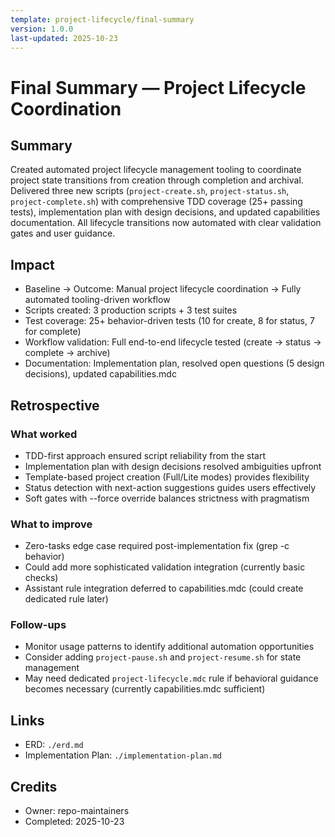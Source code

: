 ```yaml
---
template: project-lifecycle/final-summary
version: 1.0.0
last-updated: 2025-10-23
---
```


# Final Summary — Project Lifecycle Coordination

## Summary

Created automated project lifecycle management tooling to coordinate project state transitions from creation through completion and archival. Delivered three new scripts (`project-create.sh`, `project-status.sh`, `project-complete.sh`) with comprehensive TDD coverage (25+ passing tests), implementation plan with design decisions, and updated capabilities documentation. All lifecycle transitions now automated with clear validation gates and user guidance.

## Impact

- Baseline → Outcome: Manual project lifecycle coordination → Fully automated tooling-driven workflow
- Scripts created: 3 production scripts + 3 test suites
- Test coverage: 25+ behavior-driven tests (10 for create, 8 for status, 7 for complete)
- Workflow validation: Full end-to-end lifecycle tested (create → status → complete → archive)
- Documentation: Implementation plan, resolved open questions (5 design decisions), updated capabilities.mdc

## Retrospective

### What worked

- TDD-first approach ensured script reliability from the start
- Implementation plan with design decisions resolved ambiguities upfront
- Template-based project creation (Full/Lite modes) provides flexibility
- Status detection with next-action suggestions guides users effectively
- Soft gates with --force override balances strictness with pragmatism

### What to improve

- Zero-tasks edge case required post-implementation fix (grep -c behavior)
- Could add more sophisticated validation integration (currently basic checks)
- Assistant rule integration deferred to capabilities.mdc (could create dedicated rule later)

### Follow-ups

- Monitor usage patterns to identify additional automation opportunities
- Consider adding `project-pause.sh` and `project-resume.sh` for state management
- May need dedicated `project-lifecycle.mdc` rule if behavioral guidance becomes necessary (currently capabilities.mdc sufficient)

## Links

- ERD: `./erd.md`
- Implementation Plan: `./implementation-plan.md`

## Credits

- Owner: repo-maintainers
- Completed: 2025-10-23
